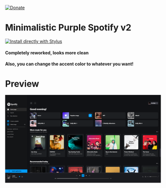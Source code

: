 [![Donate](https://img.shields.io/badge/Donate-PayPal-blue.svg)](https://www.paypal.me/davdixyz)

# __Minimalistic Purple Spotify v2__
[![Install directly with Stylus](https://img.shields.io/badge/Install%20directly%20with-Stylus-00adad.svg)](https://github.com/davdi1337/purplespotify/raw/main/new/minimalpurplespotifyv2.user.css)
#### Completely reworked, looks more clean
#### Also, you can change the accent color to whatever you want!

# __Preview__
![Screenshot](https://raw.githubusercontent.com/davdi1337/purplespotify/main/new/prp.png)
